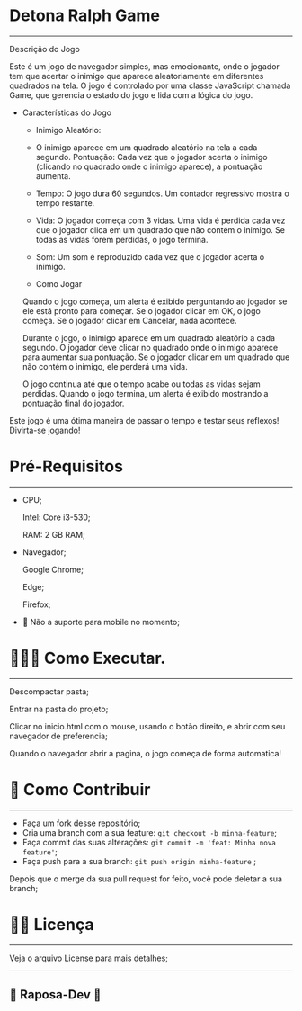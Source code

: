 
# Detona Ralph Game

---

Descrição do Jogo

Este é um jogo de navegador simples, mas emocionante, onde o jogador tem que acertar o inimigo que aparece aleatoriamente em diferentes quadrados na tela. O jogo é controlado por uma classe JavaScript chamada Game, que gerencia o estado do jogo e lida com a lógica do jogo.

- Características do Jogo
    - Inimigo Aleatório: 
    - O inimigo aparece em um quadrado aleatório na tela a cada segundo.
    Pontuação: Cada vez que o jogador acerta o inimigo (clicando no quadrado onde o inimigo aparece), a pontuação aumenta.

    - Tempo: 
        O jogo dura 60 segundos. Um contador regressivo mostra o tempo restante.

    - Vida: 
        O jogador começa com 3 vidas. Uma vida é perdida cada vez que o jogador clica em um quadrado que não contém o inimigo. Se todas as vidas forem perdidas, o jogo termina.

    - Som: 
        Um som é reproduzido cada vez que o jogador acerta o inimigo.

    - Como Jogar

    Quando o jogo começa, um alerta é exibido perguntando ao jogador se ele está pronto para começar. Se o jogador clicar em OK, o jogo começa. Se o jogador clicar em Cancelar, nada acontece.

    Durante o jogo, o inimigo aparece em um quadrado aleatório a cada segundo. O jogador deve clicar no quadrado onde o inimigo aparece para aumentar sua pontuação. Se o jogador clicar em um quadrado que não contém o inimigo, ele perderá uma vida.

    O jogo continua até que o tempo acabe ou todas as vidas sejam perdidas. Quando o jogo termina, um alerta é exibido mostrando a pontuação final do jogador.

Este jogo é uma ótima maneira de passar o tempo e testar seus reflexos! Divirta-se jogando!

# Pré-Requisitos

---

- CPU;
    
    Intel: Core i3-530;
    
    RAM: 2 GB RAM;
    
- Navegador;
    
    Google Chrome;
    
    Edge;
    
    Firefox;
    
- 📵 Não a suporte para mobile no momento;

# 🧑🏼‍💻 Como Executar.

---

Descompactar pasta;

Entrar na pasta do projeto;

Clicar no inicio.html com o mouse, usando o botão direito, e abrir com  seu navegador de preferencia;

Quando o navegador abrir a pagina, o jogo começa de forma automatica!

# 👾 Como Contribuir

---

- Faça um fork desse repositório;
- Cria uma branch com a sua feature: `git checkout -b minha-feature`;
- Faça commit das suas alterações: `git commit -m 'feat: Minha nova feature'`;
- Faça push para a sua branch: `git push origin minha-feature` ;

Depois que o merge da sua pull request for feito, você pode deletar a sua branch;

# 🧑‍💻 Licença

---

Veja o arquivo License para mais detalhes;

---

## 🦊 Raposa-Dev 🦊
